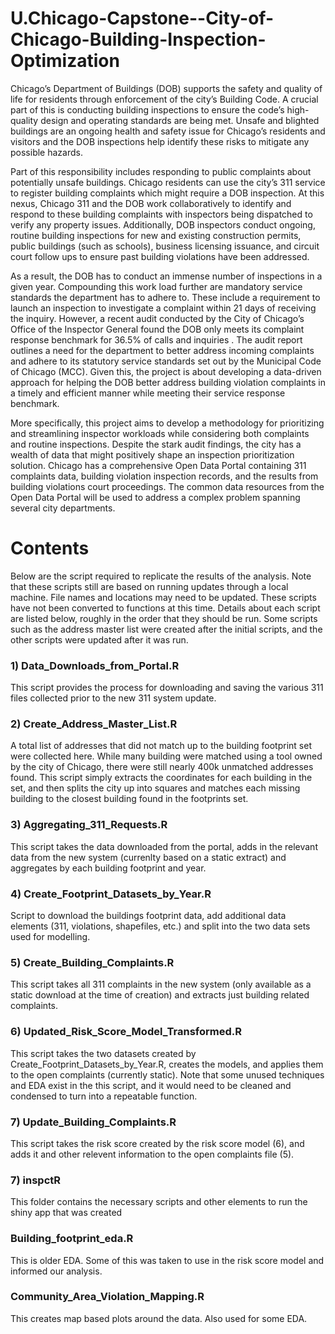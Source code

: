 # U.Chicago-Capstone--City-of-Chicago-Building-Inspection-Optimization

Chicago’s Department of Buildings (DOB) supports the safety and quality of life for residents through enforcement of the city’s Building Code. A crucial part of this is conducting building inspections to ensure the code’s high-quality design and operating standards are being met. Unsafe and blighted buildings are an ongoing health and safety issue for Chicago’s residents and visitors and the DOB inspections help identify these risks to mitigate any possible hazards.

Part of this responsibility includes responding to public complaints about potentially unsafe buildings. Chicago residents can use the city’s 311 service to register building complaints which might require a DOB inspection. At this nexus, Chicago 311 and the DOB work collaboratively to identify and respond to these building complaints with inspectors being dispatched to verify any property issues. Additionally, DOB inspectors conduct ongoing, routine building inspections for new and existing construction permits, public buildings (such as schools), business licensing issuance, and circuit court follow ups to ensure past building violations have been addressed.

As a result, the DOB has to conduct an immense number of inspections in a given year. Compounding this work load further are mandatory service standards the department has to adhere to. These include a requirement to launch an inspection to investigate a complaint within 21 days of receiving the inquiry. However, a recent audit conducted by the City of Chicago’s Office of the Inspector General found the DOB only meets its complaint response benchmark for 36.5% of calls and inquiries . The audit report outlines a need for the department to better address incoming complaints and adhere to its statutory service standards set out by the Municipal Code of Chicago (MCC). Given this, the project is about developing a data-driven approach for helping the DOB better address building violation complaints in a timely and efficient manner while meeting their service response benchmark.

More specifically, this project aims to develop a methodology for prioritizing and streamlining inspector workloads while considering both complaints and routine inspections. Despite the stark audit findings, the city has a wealth of data that might positively shape an inspection prioritization solution. Chicago has a comprehensive Open Data Portal containing 311 complaints data, building violation inspection records, and the results from building violations court proceedings. The common data resources from the Open Data Portal will be used to address a complex problem spanning several city departments.

# Contents
Below are the script required to replicate the results of the analysis. Note that these scripts still are based on running updates through a local machine. File names and locations may need to be updated. These scripts have not been converted to functions at this time. Details about each script are listed below, roughly in the order that they should be run. Some scripts such as the address master list were created after the initial scripts, and the other scripts were updated after it was run.

### 1) Data_Downloads_from_Portal.R
This script provides the process for downloading and saving the various 311 files collected prior to the new 311 system update.

### 2) Create_Address_Master_List.R
A total list of addresses that did not match up to the building footprint set were collected here. While many building were matched using a tool owned by the city of Chicago, there were still nearly 400k unmatched addresses found. This script simply extracts the coordinates for each building in the set, and then splits the city up into squares and matches each missing building to the closest building found in the footprints set.

### 3) Aggregating_311_Requests.R
This script takes the data downloaded from the portal, adds in the relevant data from the new system (currenlty based on a static extract) and aggregates by each building footprint and year.

### 4) Create_Footprint_Datasets_by_Year.R
Script to download the buildings footprint data, add additional data elements (311, violations, shapefiles, etc.) and split into the two data sets used for modelling.

### 5) Create_Building_Complaints.R
This script takes all 311 complaints in the new system (only available as a static download at the time of creation) and extracts just building related complaints.

### 6) Updated_Risk_Score_Model_Transformed.R
This script takes the two datasets created by Create_Footprint_Datasets_by_Year.R, creates the models, and applies them to the open complaints (currently static). Note that some unused techniques and EDA exist in the this script, and it would need to be cleaned and condensed to turn into a repeatable function.

### 7) Update_Building_Complaints.R
This script takes the risk score created by the risk score model (6), and adds it and other relevent information to the open complaints file (5).

### 7) inspctR
This folder contains the necessary scripts and other elements to run the shiny app that was created

### Building_footprint_eda.R
This is older EDA. Some of this was taken to use in the risk score model and informed our analysis.

### Community_Area_Violation_Mapping.R
This creates map based plots around the data. Also used for some EDA.

